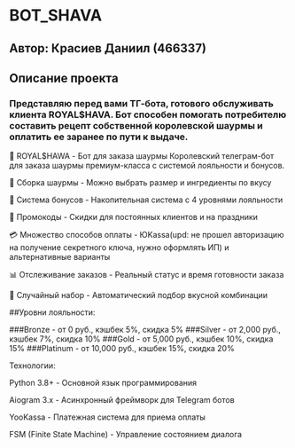 # BOT_SHAVA
## Автор: Красиев Даниил (466337)
## Описание проекта
### Представляю перед вами ТГ-бота, готового обслуживать клиента ROYAL$HAVA. Бот способен помогать потребителю составить рецепт собственной королевской шаурмы и оплатить ее заранее по пути к выдаче.
🍔 ROYAL$HAWA - Бот для заказа шаурмы
Королевский телеграм-бот для заказа шаурмы премиум-класса с системой лояльности и бонусов.

🍔 Сборка шаурмы - Можно выбрать размер и ингредиенты по вкусу

💎 Система бонусов - Накопительная система с 4 уровнями лояльности

🎁 Промокоды - Скидки для постоянных клиентов и на праздники

💳 Множество способов оплаты - ЮKassa(upd: не прошел авторизацию на получение секретного ключа, нужно оформлять ИП) и альтернативные варианты

📊 Отслеживание заказов - Реальный статус и время готовности заказа

🎲 Случайный набор - Автоматический подбор вкусной комбинации

##Уровни лояльности:

###Bronze - от 0 руб., кэшбек 5%, скидка 5%
###Silver - от 2,000 руб., кэшбек 7%, скидка 10%
###Gold - от 5,000 руб., кэшбек 10%, скидка 15%
###Platinum - от 10,000 руб., кэшбек 15%, скидка 20%

Технологии:

Python 3.8+ - Основной язык программирования

Aiogram 3.x - Асинхронный фреймворк для Telegram ботов

YooKassa - Платежная система для приема оплаты

FSM (Finite State Machine) - Управление состоянием диалога

